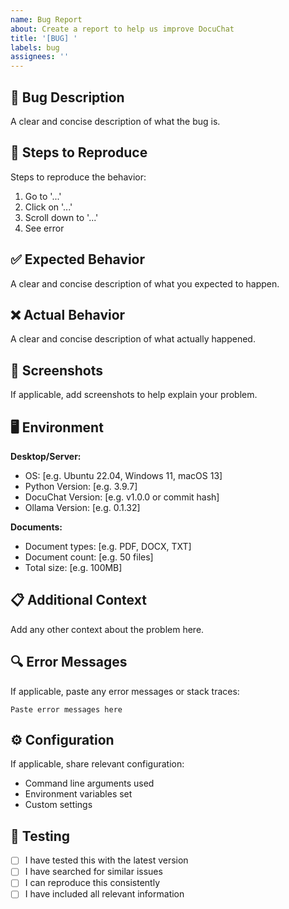 ```yaml
---
name: Bug Report
about: Create a report to help us improve DocuChat
title: '[BUG] '
labels: bug
assignees: ''
---
```


## 🐛 Bug Description
A clear and concise description of what the bug is.

## 🔄 Steps to Reproduce
Steps to reproduce the behavior:
1. Go to '...'
2. Click on '...'
3. Scroll down to '...'
4. See error

## ✅ Expected Behavior
A clear and concise description of what you expected to happen.

## ❌ Actual Behavior
A clear and concise description of what actually happened.

## 📸 Screenshots
If applicable, add screenshots to help explain your problem.

## 🖥️ Environment
**Desktop/Server:**
- OS: [e.g. Ubuntu 22.04, Windows 11, macOS 13]
- Python Version: [e.g. 3.9.7]
- DocuChat Version: [e.g. v1.0.0 or commit hash]
- Ollama Version: [e.g. 0.1.32]

**Documents:**
- Document types: [e.g. PDF, DOCX, TXT]
- Document count: [e.g. 50 files]
- Total size: [e.g. 100MB]

## 📋 Additional Context
Add any other context about the problem here.

## 🔍 Error Messages
If applicable, paste any error messages or stack traces:

```
Paste error messages here
```

## ⚙️ Configuration
If applicable, share relevant configuration:
- Command line arguments used
- Environment variables set
- Custom settings

## 🧪 Testing
- [ ] I have tested this with the latest version
- [ ] I have searched for similar issues
- [ ] I can reproduce this consistently
- [ ] I have included all relevant information